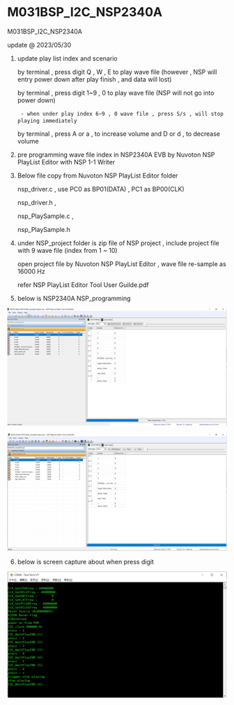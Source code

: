 # M031BSP_I2C_NSP2340A
 M031BSP_I2C_NSP2340A

update @ 2023/05/30

1. update play list index and scenario

	by terminal , press digit Q , W , E to play wave file (however , NSP will entry power down after play finish , and data will lost)
	
	by terminal , press digit 1~9 , 0 to play wave file (NSP will not go into power down)

		- when under play index 6~9 , 0 wave file , press S/s , will stop playing immediately
	
	by terminal , press A or a , to increase volume and D or d , to decrease volume

2. pre programming wave file index in NSP2340A EVB by Nuvoton NSP PlayList Editor with NSP 1-1 Writer

3. Below file copy from Nuvoton NSP PlayList Editor folder

	nsp_driver.c , use PC0 as BP01(DATA) , PC1 as BP00(CLK)
	
	nsp_driver.h  ,
	
	nsp_PlaySample.c , 
	
	nsp_PlaySample.h 

4. under NSP_project folder is zip file of NSP project , include project file with 9 wave file (index from 1 ~ 10) 

	open project file by Nuvoton NSP PlayList Editor , wave file re-sample as 16000 Hz 

	refer NSP PlayList Editor Tool User Guilde.pdf

5. below is NSP2340A NSP_programming

![image](https://github.com/released/M031BSP_I2C_NSP2340A/blob/main/NSP_PlayList_Editor_Tool_1.jpg)

![image](https://github.com/released/M031BSP_I2C_NSP2340A/blob/main/NSP_PlayList_Editor_Tool_2.jpg)

6. below is screen capture about when press digit 

![image](https://github.com/released/M031BSP_I2C_NSP2340A/blob/main/log.jpg)

